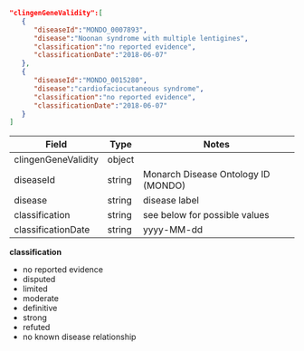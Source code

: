 ```json
"clingenGeneValidity":[
   {
      "diseaseId":"MONDO_0007893",
      "disease":"Noonan syndrome with multiple lentigines",
      "classification":"no reported evidence",
      "classificationDate":"2018-06-07"
   },
   {
      "diseaseId":"MONDO_0015280",
      "disease":"cardiofaciocutaneous syndrome",
      "classification":"no reported evidence",
      "classificationDate":"2018-06-07"
   }
]
```
| Field               | Type   | Notes                               |
|---------------------|--------|-------------------------------------|
| clingenGeneValidity | object |                                     |
| diseaseId           | string | Monarch Disease Ontology ID (MONDO) |
| disease             | string | disease label                       |
| classification      | string | see below for possible values       |
| classificationDate  | string | yyyy-MM-dd                          |


**classification**
- no reported evidence
- disputed
- limited
- moderate
- definitive
- strong
- refuted
- no known disease relationship
